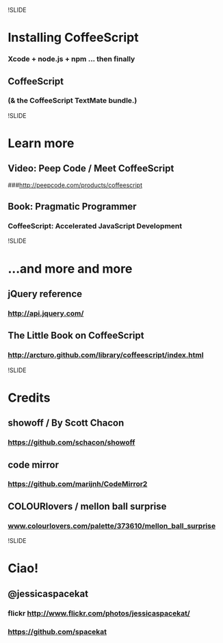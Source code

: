 !SLIDE
# Installing CoffeeScript
### Xcode + node.js + npm ... then finally
## CoffeeScript
### (& the CoffeeScript TextMate bundle.)

!SLIDE
# Learn more

## Video: Peep Code / Meet CoffeeScript
###http://peepcode.com/products/coffeescript

## Book: Pragmatic Programmer
### CoffeeScript: Accelerated JavaScript Development

!SLIDE
# ...and more and more #

## jQuery reference
### http://api.jquery.com/

## The Little Book on CoffeeScript ##
### http://arcturo.github.com/library/coffeescript/index.html ###

!SLIDE
# Credits #
## <span class="callout">showoff</span> / By Scott Chacon
### https://github.com/schacon/showoff ###

## code mirror ##
### https://github.com/marijnh/CodeMirror2

## COLOURlovers / mellon ball surprise
### www.colourlovers.com/palette/373610/mellon_ball_surprise ###


!SLIDE
# Ciao! #

## @jessicaspacekat ##

### flickr http://www.flickr.com/photos/jessicaspacekat/

### https://github.com/spacekat


